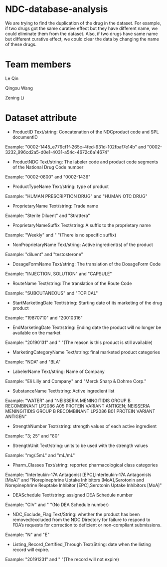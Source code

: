 # NDC-database-analysis

We are trying to find the duplication of the drug in the dataset. For example, if two drugs got the same curative effect but they have different name, we could eliminate them from the dataset. Also, if two drugs have same name but different  curative effect, we could clear the data by changing the name of these drugs.


# Team members

Le Qin

Qingxu Wang

Zening Li

# Dataset attribute

- ProductID  Text/string: Concatenation of the NDCproduct code and SPL documentID

Example: "0002-1445_e779cf1f-265c-4fed-931d-102fbaf7e14b" and "0002-3232_996cd2a5-d0e1-4031-a54c-4672c6a14674"

- ProductNDC  Text/string: The labeler code and product code segments of the National Drug Code number

Example: "0002-0800" and "0002-1436"

- ProductTypeName  Text/string: type of product

Example: "HUMAN PRESCRIPTION DRUG" and "HUMAN OTC DRUG"

- ProprietaryName  Text/string: Trade name

Example: "Sterile Diluent" and "Strattera"

- ProprietaryNameSuffix  Text/string: A suffix to the proprietary name

Example: "Weekly" and " "(There is no specific suffix)

- NonProprietaryName  Text/string: Active ingredient(s) of the product

Example: "diluent" and "testosterone"

- DosageFormName  Text/string: The translation of the DosageForm Code

Example: "INJECTION, SOLUTION" and "CAPSULE"

- RouteName  Text/string: The translation of the Route Code

Example: "SUBCUTANEOUS" and "TOPICAL"

- StartMarketingDate Text/string: Starting date of its marketing of the drug product

Example: "19870710" and "20010316"

- EndMarketingDate  Text/string: Ending date the product will no longer be available on the market

Example: "20190131" and " "(The reason is this product is still available)

- MarketingCategoryName Text/string: final marketed product categories

Example: "NDA" and "BLA"

- LabelerName Text/string: Name of Company

Example: "Eli Lilly and Company" and "Merck Sharp & Dohme Corp."

- SubstanceName   Text/string: Active ingredient list

Example: "WATER" and "NEISSERIA MENINGITIDIS GROUP B RECOMBINANT LP2086 A05 PROTEIN VARIANT ANTIGEN; NEISSERIA MENINGITIDIS GROUP B RECOMBINANT LP2086 B01 PROTEIN VARIANT ANTIGEN"

- StrengthNumber Text/string: strength values of each active ingredient

Example: "3; 25" and "80"

- StrengthUnit  Text/string: units to be used with the strength values

Example: "mg/.5mL" and "mL/mL"

- Pharm_Classes Text/string: reported pharmacological class categories

Example: "Interleukin-17A Antagonist [EPC],Interleukin-17A Antagonists [MoA]" and "Norepinephrine Uptake Inhibitors [MoA],Serotonin and Norepinephrine Reuptake Inhibitor [EPC],Serotonin Uptake Inhibitors [MoA]"

- DEASchedule Text/string: assigned DEA Schedule number

Example: "CIV" and " "(No DEA Schedule number)

- NDC_Exclude_Flag Text/String: whether the product has been removed/excluded from the NDC Directory for failure to respond to FDA’s requests for correction to deficient or non-compliant submissions.

Example: "N" and "E"

- Listing_Record_Certified_Through Text/String: date when the listing record will expire.

Example: "20191231" and " "(The record will not expire)
